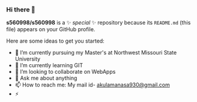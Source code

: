 ### Hi there 👋

**s560998/s560998** is a ✨ _special_ ✨ repository because its `README.md` (this file) appears on your GitHub profile.

Here are some ideas to get you started:

- 🔭 I’m currently pursuing my Master's at Northwest Missouri State University
- 🌱 I’m currently learning GIT
- 👯 I’m looking to collaborate on WebApps
- 💬 Ask me about anything
- 📫 How to reach me: My mail id- akulamanasa930@gmail.com
- ⚡
